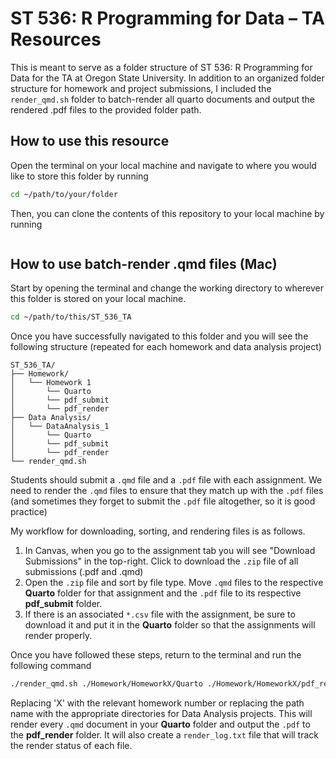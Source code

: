 # ST 536: R Programming for Data – TA Resources
This is meant to serve as a folder structure of ST 536: R Programming for Data for the TA at Oregon State University. In addition to an organized folder structure for homework and project submissions, I included the `render_qmd.sh` folder to batch-render all quarto documents and output the rendered .pdf files to the provided folder path. 

## How to use this resource
Open the terminal on your local machine and navigate to where you would like to store this folder by running

```bash
cd ~/path/to/your/folder
```
Then, you can clone the contents of this repository to your local machine by running

```bash
```
## How to use batch-render .qmd files (Mac)
Start by opening the terminal and change the working directory to wherever this folder is stored on your local machine. 

```bash
cd ~/path/to/this/ST_536_TA
```
Once you have successfully navigated to this folder and you will see the following structure (repeated for each homework and data analysis project)

```
ST_536_TA/
├── Homework/
│   └── Homework 1
│       └── Quarto
│       └── pdf_submit
│       └── pdf_render
├── Data Analysis/
│   └── DataAnalysis_1
│       └── Quarto
│       └── pdf_submit
│       └── pdf_render
└── render_qmd.sh
```
Students should submit a `.qmd` file and a `.pdf` file with each assignment. We need to render the `.qmd` files to ensure that they match up with the `.pdf` files (and sometimes they forget to submit the `.pdf` file altogether, so it is good practice)

My workflow for downloading, sorting, and rendering files is as follows. 

1. In Canvas, when you go to the assignment tab you will see "Download Submissions" in the top-right. Click to download the `.zip` file of all submissions (.pdf and .qmd)
2. Open the `.zip` file and sort by file type. Move `.qmd` files to the respective **Quarto** folder for that assignment and the `.pdf` file to its respective **pdf_submit** folder. 
3. If there is an associated `*.csv` file with the assignment, be sure to download it and put it in the **Quarto** folder so that the assignments will render properly.

Once you have followed these steps, return to the terminal and run the following command

```zsh
./render_qmd.sh ./Homework/HomeworkX/Quarto ./Homework/HomeworkX/pdf_render ./Homework/HomeworkX/Quarto/render_log.txt
```
Replacing 'X' with the relevant homework number or replacing the path name with the appropriate directories for Data Analysis projects. This will render every `.qmd` document in your **Quarto** folder and output the `.pdf` to the **pdf_render** folder. It will also create a `render_log.txt` file that will track the render status of each file. 